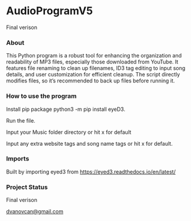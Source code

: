 # AudioProgramV5
Final verison 
### About
This Python program is a robust tool for enhancing the organization and readability of MP3 files, especially those downloaded from YouTube. It features file renaming to clean up filenames, ID3 tag editing to input song details, and user customization for efficient cleanup. The script directly modifies files, so it’s recommended to back up files before running it.

### How to use the program
Install pip package   python3 -m pip install eyeD3. 

Run the file. 

Input your Music folder directory or hit x for default 

Input any extra website tags and song name tags or hit x for default.

### Imports
Built by importing eyed3 from https://eyed3.readthedocs.io/en/latest/


### Project Status
Final verison

dvanovcan@gmail.com

